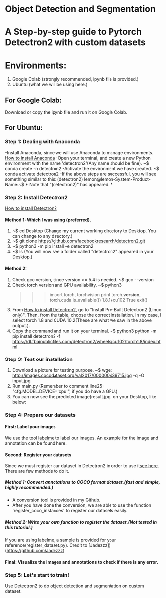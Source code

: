# Object Detection and Segmentation
# A Step-by-step guide to Pytorch Detectron2 with custom datasets
# Environments:
1. Google Colab (strongly recommended, ipynb file is provided.)
2. Ubuntu (what we will be using here.)

## For Google Colab:
Download or copy the ipynb file and run it on Google Colab.

## For Ubuntu:
### Step 1: Dealing with Anaconda
-Install Anaconda, since we will use Anaconda to manage environments.
[How to install Anaconda](https://docs.anaconda.com/anaconda/install/linux/)
-Open your terminal, and create a new Python environment with the name 'detectron2'(Any name should be fine).
~$ conda create -n detectron2
-Activate the environment we have created.
~$ conda activate detectron2
-If the above steps are successful, you will see something similar to this:
(detectron2) lemon@lemon-System-Product-Name:~$  * Note that "(detectron2)" has appeared. *

### Step 2: Install Detectron2
[How to install Detectron2](https://detectron2.readthedocs.io/en/latest/tutorials/install.html)
#### Method 1: Which I was using (preferred).
1. ~$ cd Desktop (Change my current working directory to Desktop. You can change to any directory.)
2. ~$ git clone https://github.com/facebookresearch/detectron2.git
3. ~$ python3 -m pip install -e detectron2
4. ~$ ls (You will now see a folder called "detectron2" appeared in your Desktop.)
#### Method 2:
1. Check gcc version, since version >= 5.4 is needed.
   ~$ gcc --version
2. Check torch version and GPU availability.
   ~$ python3
   >>> import torch, torchvision
   >>> print(torch.__version__, torch.cuda.is_available())
   1.8.1+cu102 True
   >>> exit()
3. From [How to install Detectron2](https://detectron2.readthedocs.io/en/latest/tutorials/install.html), go to     "Install Pre-Built Detectron2 (Linux only)". Then, from the table, choose the correct installation. In my case, I select torch 1.8 and CUDA 10.2(These are what we saw in the above output.).
4. Copy the command and run it on your terminal.
   ~$ python3 python -m pip install detectron2 -f https://dl.fbaipublicfiles.com/detectron2/wheels/cu102/torch1.8/index.html

### Step 3: Test our installation
1. Download a picture for testing purpose.
   ~$ wget http://images.cocodataset.org/val2017/000000439715.jpg -q -O input.jpg
2. Run main.py 
   (Remember to comment line25-"cfg.MODEL.DEVICE='cpu'", if you do have a GPU.)
3. You can now see the predicted image(result.jpg) on your Desktop, like below:

### Step 4: Prepare our datasets
#### First: Label your images
We use the tool [labelme](https://github.com/wkentaro/labelme) to label our images.
An example for the image and annotation can be found here.
#### Second: Register your datasets
Since we must register our dataset in Detectron2 in order to use it[see here](https://detectron2.readthedocs.io/en/latest/tutorials/datasets.html).
There are few methods to do it.
##### Method 1: Convert annotations to COCO format dataset.(fast and simple, highly recommended.)
- A conversion tool is provided in my Github.
- After you have done the conversion, we are able to use the function 'register_coco_instances' to register our datasets easily.
##### Method 2: Write your own function to register the dataset.(Not tested in this tutorial.)
If you are using labelme, a sample is provided for your reference(register_dataset.py).
Credit to [Jadezzz])(https://github.com/Jadezzz)
#### Final: Visualize the images and annotations to check if there is any error.

### Step 5: Let's start to train!


 

Use Detectron2 to do object detection and segmentation on custom dataset.

